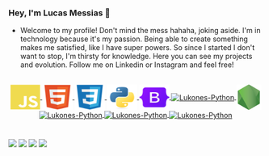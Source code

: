 ### Hey, I'm Lucas Messias 👋

- Welcome to my profile! Don't mind the mess hahaha, joking aside. I'm in technology because it's my passion. Being able to create something makes me satisfied, like I have super powers. So since I started I don't want to stop, I'm thirsty for knowledge. Here you can see my projects and evolution.  Follow me on Linkedin or Instagram and feel free!

<div>
  <a align="center" href="https://github.com/lukones">
  <picture>
<source 
  srcset="https://github-readme-stats.vercel.app/api?username=Lukones&show_icons=true&include_all_commits=true&count_private=true&hide_border=false"
/>
<source
  srcset="https://github-readme-stats.vercel.app/api/top-langs/?username=Lukones&layout=compact&custom_title=Most%20used%20languages&langs_count=10&include_all_commits=true&hide_progress=false&hide_border=fals"
/>
</picture>
 
</div>

<div align="center" style="display: inline_block"><br>
  
  <img align="center" alt="Lukones-Js" height="50" width="60" src="https://raw.githubusercontent.com/devicons/devicon/master/icons/javascript/javascript-plain.svg">
  <img align="center" alt="Lukones-HTML" height="50" width="60" src="https://raw.githubusercontent.com/devicons/devicon/master/icons/html5/html5-original.svg">
  <img align="center" alt="Lukones-CSS" height="50" width="60" src="https://raw.githubusercontent.com/devicons/devicon/master/icons/css3/css3-original.svg">
  <img align="center" alt="Lukones-Python" height="50" width="60" src="https://raw.githubusercontent.com/devicons/devicon/master/icons/python/python-original.svg">
  <img align="center" alt="Lukones-Python" height="50" width="60"src="https://raw.githubusercontent.com/devicons/devicon/1119b9f84c0290e0f0b38982099a2bd027a48bf1/icons/bootstrap/bootstrap-original.svg">
  <img align="center" alt="Lukones-Python" height="50" width="60"" src="https://cdn.icon-icons.com/icons2/2415/PNG/512/jquery_plain_wordmark_logo_icon_146445.png">
  <img align="center" alt="Lukones-Python" height="50" width="50"src="https://raw.githubusercontent.com/github/explore/80688e429a7d4ef2fca1e82350fe8e3517d3494d/topics/nodejs/nodejs.png">
  <img align="center" alt="Lukones-Python" height="60" width="60" src="https://www.mementotech.in/assets/images/icons/express.png">
  <img align="center" alt="Lukones-Python" height="50" width="50" src="https://progsoft.net/images/ejs-icon-bccf3f017751a71ee75c69021ee1020fc0d9067e.jpg">
  <img align="center" alt="Lukones-Python" height="50" width="112" src="https://webassets.mongodb.com/_com_assets/cms/mongodb_logo1-76twgcu2dm.png">
  
</div>
  
  
# 
  
  
<div> 
  <a href="https://www.youtube.com/channel/UCjkWRzEIHtxvTpRaIB0W9FQ" target="_blank"><img src="https://img.shields.io/badge/YouTube-FF0000?style=for-the-badge&logo=youtube&logoColor=white" target="_blank"></a>
  <a href="https://instagram.com/lukonnes" target="_blank"><img src="https://img.shields.io/badge/-Instagram-%23E4405F?style=for-the-badge&logo=instagram&logoColor=white" target="_blank"></a>
  <a href = "mailto:lucasmessiasfb@gmail.com"><img src="https://img.shields.io/badge/-Gmail-%23333?style=for-the-badge&logo=gmail&logoColor=white" target="_blank"></a>
  <a href="https://www.linkedin.com/in/lukonnes" target="_blank"><img src="https://img.shields.io/badge/-LinkedIn-%230077B5?style=for-the-badge&logo=linkedin&logoColor=white" target="_blank"></a>
</div> 
